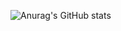 

![Anurag's GitHub stats](https://github-readme-stats.vercel.app/api?username=RicardoRSchutz&show_icons=false&theme=buefy )
